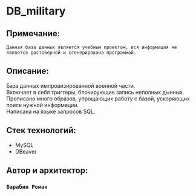 # DB_military

## Примечание:

`Данная база данных является учебным проектом, вся информация не является достоверной и сгенерирована программой.`

## Описание:

База данных импровизированной военной части.  
Включает в себя триггеры, блокирующие запись неполных дынных.  
Прописано много образов, упрощающих работу с базой, ускоряющих поиск нужной информации.  
Написана на языке запросов SQL.

## Стек технологий:
 - MySQL
 - DBeaver

## Автор и архитектор:
### `Барабин Роман`